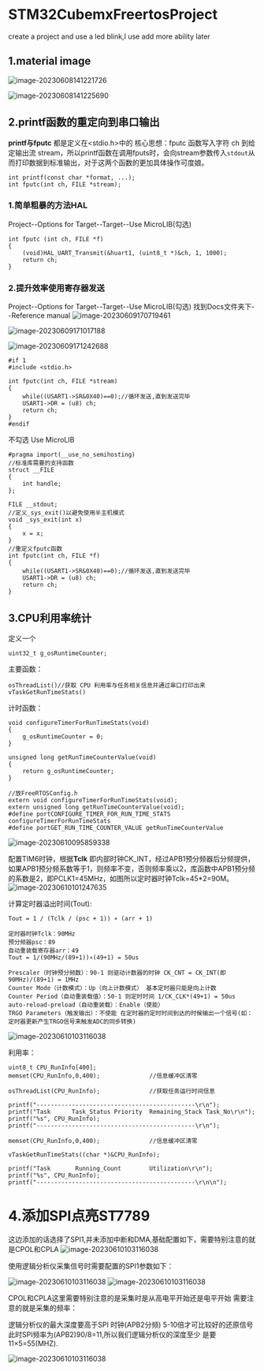 # STM32CubemxFreertosProject
create a project and use a led blink,I use add more ability later

## 1.material image

![image-20230608141221726](https://github.com/apple596/STM32CubemxFreertosProject/blob/main/images/images01.png)

![image-20230608141225690](https://github.com/apple596/STM32CubemxFreertosProject/blob/main/images/images02.png)

## 2.printf函数的重定向到串口输出

**printf与fputc** 都是定义在<stdio.h>中的
核心思想：fputc 函数写入字符 ch 到给定输出流 stream，所以printf函数在调用fputs时，会向stream参数传入`stdout`从而打印数据到标准输出，对于这两个函数的更加具体操作可度娘。

```
int printf(const char *format, ...);
int fputc(int ch, FILE *stream);
```

### 1.简单粗暴的方法HAL

Project--Options for Target--Target--Use MicroLIB(勾选)

```
int fputc (int ch, FILE *f)
{
    (void)HAL_UART_Transmit(&huart1, (uint8_t *)&ch, 1, 1000);
    return ch;
}
```

### 2.提升效率使用寄存器发送

Project--Options for Target--Target--Use MicroLIB(勾选)
找到Docs文件夹下--Reference manual
![image-20230609170719461](https://github.com/apple596/STM32CubemxFreertosProject/blob/main/images/images03.png)

![image-20230609171017188](https://github.com/apple596/STM32CubemxFreertosProject/blob/main/images/images04.png)

![image-20230609171242688](https://github.com/apple596/STM32CubemxFreertosProject/blob/main/images/images05.png)

```
#if 1
#include <stdio.h>

int fputc(int ch, FILE *stream)
{
    while((USART1->SR&0X40)==0);//循环发送,直到发送完毕   
	USART1->DR = (u8) ch;      
	return ch;
}
#endif
```

不勾选 Use MicroLIB

```
#pragma import(__use_no_semihosting)             
//标准库需要的支持函数                 
struct __FILE 
{ 
	int handle; 
}; 

FILE __stdout;       
//定义_sys_exit()以避免使用半主机模式    
void _sys_exit(int x) 
{ 
	x = x; 
} 
//重定义fputc函数 
int fputc(int ch, FILE *f)
{ 	
	while((USART1->SR&0X40)==0);//循环发送,直到发送完毕   
	USART1->DR = (u8) ch;      
	return ch;
}
```

## 3.CPU利用率统计

定义一个

```
uint32_t g_osRuntimeCounter;
```

主要函数：

```
osThreadList()//获取 CPU 利用率与任务相关信息并通过串口打印出来
vTaskGetRunTimeStats()
```

计时函数：

```
void configureTimerForRunTimeStats(void)
{
    g_osRuntimeCounter = 0;
}

unsigned long getRunTimeCounterValue(void)
{
    return g_osRuntimeCounter;
}

//放FreeRTOSConfig.h
extern void configureTimerForRunTimeStats(void);
extern unsigned long getRunTimeCounterValue(void);
#define portCONFIGURE_TIMER_FOR_RUN_TIME_STATS configureTimerForRunTimeStats
#define portGET_RUN_TIME_COUNTER_VALUE getRunTimeCounterValue
```

![image-20230610095859338](https://github.com/apple596/STM32CubemxFreertosProject/blob/main/images/images06.png)

配置TIM6时钟，根据**Tclk** 即内部时钟CK_INT，经过APB1预分频器后分频提供，如果APB1预分频系数等于1，则频率不变，否则频率乘以2，库函数中APB1预分频的系数是2，即PCLK1=45MHz，如图所以定时器时钟Tclk=45*2=90M。
![image-20230610101247635](https://github.com/apple596/STM32CubemxFreertosProject/blob/main/images/images07.png)

计算定时器溢出时间(Tout):

```
Tout = 1 / (Tclk / (psc + 1)) ∗ (arr + 1)

定时器时钟Tclk：90MHz
预分频器psc：89
自动重装载寄存器arr：49
Tout = 1/(90MHz/(89+1))∗(49+1) = 50us

Prescaler（时钟预分频数）：90-1 则驱动计数器的时钟 CK_CNT = CK_INT(即90MHz)/(89+1) = 1MHz
Counter Mode（计数模式）：Up（向上计数模式） 基本定时器只能是向上计数
Counter Period（自动重装载值）：50-1 则定时时间 1/CK_CLK*(49+1) = 50us
auto-reload-preload（自动重装载）：Enable（使能）
TRGO Parameters（触发输出）：不使能 在定时器的定时时间到达的时候输出一个信号(如：定时器更新产生TRGO信号来触发ADC的同步转换)
```

![image-20230610103116038](https://github.com/apple596/STM32CubemxFreertosProject/blob/main/images/images08.png)

利用率：

```
uint8_t CPU_RunInfo[400];
memset(CPU_RunInfo,0,400);              //信息缓冲区清零

osThreadList(CPU_RunInfo);              //获取任务运行时间信息

printf("---------------------------------------------\r\n");
printf("Task      Task_Status Priority  Remaining_Stack Task_No\r\n");
printf("%s", CPU_RunInfo);
printf("---------------------------------------------\r\n");

memset(CPU_RunInfo,0,400);              //信息缓冲区清零

vTaskGetRunTimeStats((char *)&CPU_RunInfo);

printf("Task       Running_Count        Utilization\r\n");
printf("%s", CPU_RunInfo);
printf("---------------------------------------------\r\n\n");
```

# 4.添加SPI点亮ST7789

这边添加的话选择了SPI1,并未添加中断和DMA,基础配置如下，需要特别注意的就是CPOL和CPLA
![image-20230610103116038](https://github.com/apple596/STM32CubemxFreertosProject/blob/main/images/SPI01.png)

使用逻辑分析仪采集信号时需要配置的SPI1参数如下：

![image-20230610103116038](https://github.com/apple596/STM32CubemxFreertosProject/blob/main/images/SPI02.png)
![image-20230610103116038](https://github.com/apple596/STM32CubemxFreertosProject/blob/main/images/SPI03.png)

CPOL和CPLA这里需要特别注意的是采集时是从高电平开始还是电平开始
需要注意的就是采集的频率：

逻辑分析仪的最大深度要高于SPI 时钟(APB2分频) 5-10倍才可比较好的还原信号
此时SPI频率为(APB2)90/8=11,所以我们逻辑分析仪的深度至少
是要11×5=55(MHZ).

![image-20230610103116038](https://github.com/apple596/STM32CubemxFreertosProject/blob/main/images/SPI04.png)